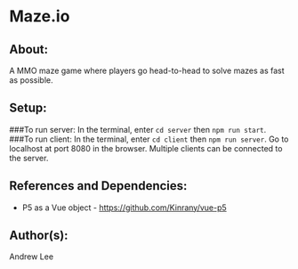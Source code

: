 # Maze.io

## About:
A MMO maze game where players go head-to-head to solve mazes as fast as possible.

## Setup:
###To run server:
In the terminal, enter `cd server` then `npm run start`.
###To run client:
In the terminal, enter `cd client` then `npm run server`.
Go to localhost at port 8080 in the browser.
Multiple clients can be connected to the server.

## References and Dependencies:
+ P5 as a Vue object - https://github.com/Kinrany/vue-p5
  
## Author(s): 
Andrew Lee